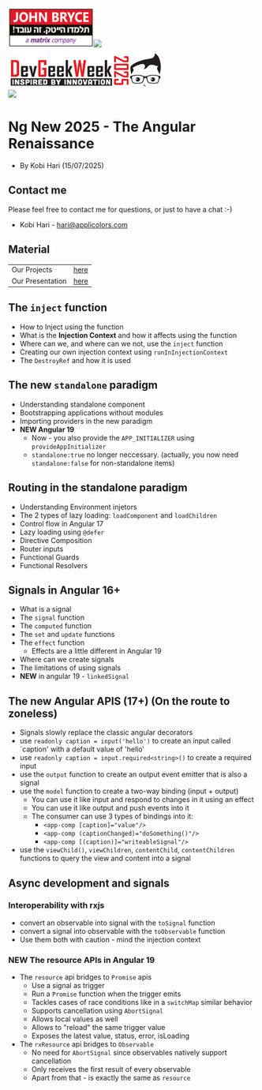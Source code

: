 <img src="./images/john-bryce.png" Height="80"><img src="./images/title.png" Height="80"><img src="./images/geek-week.png" Height="80">
<br>
<img src="./images/logo.png" Height="135">
# Ng New 2025 - The Angular Renaissance
* By Kobi Hari (15/07/2025)

## Contact me
Please feel free to contact me for questions, or just to 
have a chat :-)
- Kobi Hari - hari@applicolors.com

## Material 

|   |    |  
|-------------- | -------------- 
| Our Projects    | [here](./projects)     |
| Our Presentation    | [here](./presentation/Ng%20New.pdf)     |

## The `inject` function
* How to Inject using the function
* What is the **Injection Context** and how it affects using the function
* Where can we, and where can we not, use the `inject` function
* Creating our own injection context using `runInInjectionContext`
* The `DestroyRef` and how it is used

## The new `standalone` paradigm
* Understanding standalone component
* Bootstrapping applications without modules
* Importing providers in the new paradigm  
* **NEW Angular 19**
  * Now - you also provide the `APP_INITIALIZER` using `provideAppInitializer`
  * `standalone:true` no longer neccessary. (actually, you now need `standalone:false` for non-standalone items)

## Routing in the standalone paradigm
* Understanding Environment injetors
* The 2 types of lazy loading: `loadComponent` and `loadChildren`
* Control flow in Angular 17
* Lazy loading using `@defer`
* Directive Composition
* Router inputs
* Functional Guards
* Functional Resolvers

## Signals in Angular 16+
* What is a signal
* The `signal` function
* The `computed` function
* The `set` and `update` functions
* The `effect` function
  * Effects are a little different in Angular 19
* Where can we create signals
* The limitations of using signals
* **NEW** in angular 19 - `linkedSignal`

## The new Angular APIS (17+) (On the route to zoneless)
* Signals slowly replace the classic angular decorators
* use `readonly caption = input('hello')` to create an input called `caption' with a default value of 'hello'
* use `readonly caption = input.required<string>()` to create a required input
* use the `output` function to create an output event emitter that is also a signal
* use the `model` function to create a two-way binding (input + output)
  * You can use it like input and respond to changes in it using an effect
  * You can use it like output and push events into it
  * The consumer can use 3 types of bindings into it: 
    * `<app-comp [caption]="value"/>`
    * `<app-comp (captionChanged)="doSomething()"/>`
    * `<app-comp [(caption)]="writeableSignal"/>`
* use the `viewChild()`, `viewChildren`, `contentChild`, `contentChildren` functions to query the view and content into a signal

## Async development and signals
### Interoperability with rxjs
* convert an observable into signal with the `toSignal` function
* convert a signal into observable with the `toObservable` function
* Use them both with caution - mind the injection context

### **NEW** The resource APIs in Angular 19
* The `resource` api bridges to `Promise` apis
  * Use a signal as trigger
  * Run a `Promise` function when the trigger emits
  * Tackles cases of race conditions like in a `switchMap` similar behavior
  * Supports cancellation using `AbortSignal`
  * Allows local values as well
  * Allows to "reload" the same trigger value
  * Exposes the latest value, status, error, isLoading
* The `rxResource` api bridges to `Observable`
  * No need for `AbortSignal` since observables natively support cancellation
  * Only receives the first result of every observable
  * Apart from that - is exactly the same as `resource`



